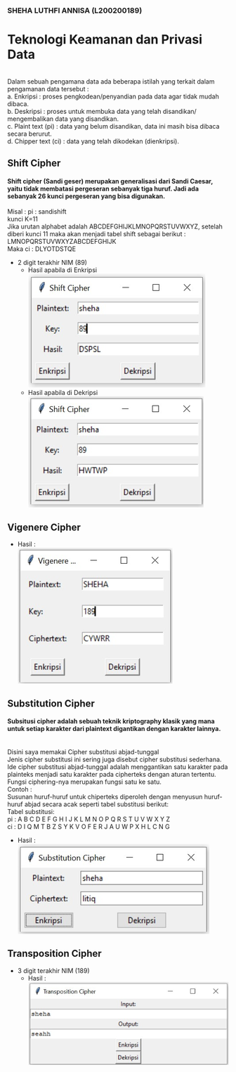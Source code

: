 ### SHEHA LUTHFI ANNISA (L200200189)
# Teknologi Keamanan dan Privasi Data
<br>Dalam sebuah pengamana data ada beberapa istilah yang terkait dalam pengamanan data tersebut :
<br>a. Enkripsi : proses pengkodean/penyandian pada data agar tidak mudah dibaca.
<br>b. Deskripsi : proses untuk membuka data yang telah disandikan/ mengembalikan data yang disandikan.
<br>c. Plaint text (pi) : data yang belum disandikan, data ini masih bisa dibaca secara berurut.
<br>d. Chipper text (ci) : data yang telah dikodekan (dienkripsi).

## Shift Cipher
#### Shift cipher (Sandi geser) merupakan generalisasi dari Sandi Caesar, yaitu tidak membatasi pergeseran sebanyak tiga huruf. Jadi ada sebanyak 26 kunci pergeseran yang bisa digunakan.
Misal : pi : sandishift
<br>kunci K=11
<br>Jika urutan alphabet adalah ABCDEFGHIJKLMNOPQRSTUVWXYZ, setelah diberi kunci 11 maka akan menjadi tabel shift sebagai berikut :
<br>LMNOPQRSTUVWXYZABCDEFGHIJK
<br>Maka ci : DLYOTDSTQE
- 2 digit terakhir NIM (89)
  - Hasil apabila di Enkripsi
<br>![shiftcipher1](1.jpg)
  - Hasil apabila di Dekripsi
<br>![shiftcipher2](2.jpg)

## Vigenere Cipher
- Hasil :
<br>![vigenerecipher](3.jpg)

## Substitution Cipher
#### Subsitusi cipher adalah sebuah teknik kriptography klasik yang mana untuk setiap karakter dari plaintext digantikan dengan karakter lainnya.
<br> Disini saya memakai Cipher substitusi abjad-tunggal
<br>Jenis cipher substitusi ini sering juga disebut cipher substitusi sederhana. Ide cipher substitusi abjad-tunggal adalah menggantikan satu karakter pada plainteks menjadi satu karakter pada cipherteks dengan aturan tertentu. Fungsi ciphering-nya merupakan fungsi satu ke satu.
<br>Contoh :
<br>Susunan huruf-huruf untuk chiperteks diperoleh dengan menyusun huruf-huruf abjad secara acak seperti tabel substitusi berikut:
<br>Tabel substitusi:
<br>pi : A B C D E F G H I J K L M N O P Q R S T U V W X Y Z
<br>ci : D I Q M T B Z S Y K V O F E R J A U W P X H L C N G
- Hasil :
<br> ![SubsCipher](4.jpg)

## Transposition Cipher
- 3 digit terakhir NIM (189)
  - Hasil :
  <br>![TransCipher](5.jpg)
